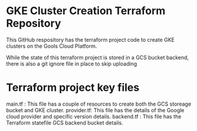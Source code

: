 # GKE Cluster Creation Terraform Repository
This GitHub respository has the terraform project code to create GKE clusters on the Gools Cloud Platform. 

While the state of this terraform project is stored in a GCS bucket backend, there is also a git ignore file in place to skip uploading   

# Terraform project key files
main.tf : This file has a couple of resources to create both the GCS storeage bucket and GKE cluster.
provider.tf: This file has the details of the Google cloud provider and specific version details.
backend.tf : This file has the Terraform statefile GCS backend bucket details.

